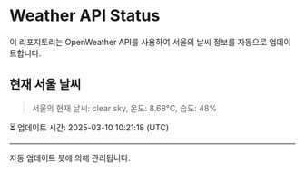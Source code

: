
# Weather API Status

이 리포지토리는 OpenWeather API를 사용하여 서울의 날씨 정보를 자동으로 업데이트합니다.

## 현재 서울 날씨
> 서울의 현재 날씨: clear sky, 온도: 8.68°C, 습도: 48%

⏳ 업데이트 시간: 2025-03-10 10:21:18 (UTC)

---
자동 업데이트 봇에 의해 관리됩니다.
